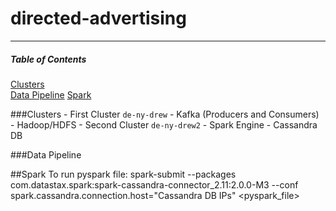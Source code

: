 # directed-advertising
---

##### Table of Contents  
[Clusters](#clusters)  
[Data Pipeline](#data-pipeline)
[Spark](#spark)




###Clusters
    - First Cluster `de-ny-drew`
        - Kafka (Producers and Consumers)
        - Hadoop/HDFS
    - Second Cluster `de-ny-drew2`
        - Spark Engine
        - Cassandra DB

###Data Pipeline



##Spark 
To run pyspark file:
spark-submit --packages com.datastax.spark:spark-cassandra-connector_2.11:2.0.0-M3 --conf spark.cassandra.connection.host="Cassandra DB IPs" <pyspark_file>
